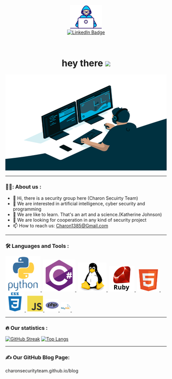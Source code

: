 <div id="header" align="center">
  <img src="profile/Developer.gif" width="100"/>
</div>
<div id="badges" align="center">
  <a href="https://www.linkedin.com/in/amirhossein-ghanmi/">
    <img src="https://img.shields.io/badge/LinkedIn-blue?style=for-the-badge&logo=linkedin&logoColor=white" alt="LinkedIn Badge"/>
  </a>
</div>
<p align="center"><img src="https://komarev.com/ghpvc/?username=charon1385&style=flat-square&color=blue" alt=""/></p>

<h1 align="center">
  hey there
  <img src="https://media.giphy.com/media/hvRJCLFzcasrR4ia7z/giphy.gif" width="30px"/>
</h1>

<div align="center">
  <img src="profile/about.gif" width="600" height="300"/>
</div>

---

### 👨‍💻: About us :


- 👋 Hi, there is a security group here (Charon Secuirty Team)
- 👀 We are interested in artificial intelligence, cyber security and programming
- 🌱 We are like to learn. That's an art and a science.(Katherine Johnson)
- 💞️ We are looking for cooperation in any kind of security project
- 📫 How to reach us: Charon1385@Gmail.com 

---

### :hammer_and_wrench: Languages and Tools :
<div>
  <a href="https://www.python.org"><img src="https://github.com/devicons/devicon/blob/master/icons/python/python-original-wordmark.svg" title="Python" alt="Python" width="110" height="110"/>&nbsp;</a>
  <a href="https://learn.microsoft.com/en-us/dotnet/csharp/"><img src="https://github.com/devicons/devicon/blob/master/icons/csharp/csharp-original.svg" title="Python" alt="Python" width="100" height="100"/>&nbsp;</a>
  <a href="https://en.wikipedia.org/wiki/Linux"><img src="https://github.com/devicons/devicon/blob/master/icons/linux/linux-original.svg" title="Linux" alt="Linux" width="90" height="90"/>&nbsp;</a>
  <a href="https://www.ruby-lang.org/en/"><img src="https://github.com/devicons/devicon/blob/master/icons/ruby/ruby-original-wordmark.svg" title="Ruby" alt="Ruby" width="80" height="80"/>&nbsp;</a>
  <a href="https://en.wikipedia.org/wiki/HTML5"><img src="https://github.com/devicons/devicon/blob/master/icons/html5/html5-original.svg" title="HTML5" alt="HTML" width="70" height="70"/>&nbsp;</a>
  <a href="https://en.wikipedia.org/wiki/CSS"><img src="https://github.com/devicons/devicon/blob/master/icons/css3/css3-plain-wordmark.svg"  title="CSS3" alt="CSS" width="60" height="60"/>&nbsp;</a>
  <a href="https://nodejs.org/en"><img src="https://github.com/devicons/devicon/blob/master/icons/javascript/javascript-original.svg" title="JavaScript" alt="JavaScript" width="50" height="50"/>&nbsp;</a>
  <a href="https://www.php.net/"><img src="https://github.com/devicons/devicon/blob/master/icons/php/php-original.svg" title="PHP" alt="PHP" width="40" height="40"/>&nbsp;</a>
  <a href="https://www.mysql.com/"><img src="https://github.com/devicons/devicon/blob/master/icons/mysql/mysql-original-wordmark.svg" title="MySQL"  alt="MySQL" width="30" height="30"/>&nbsp;</a>
</div>

---

### :fire: Our statistics :
[![GitHub Streak](http://github-readme-streak-stats.herokuapp.com?user=charonsecurityteam&theme=dark&background=000000)](https://git.io/streak-stats)
[![Top Langs](https://github-readme-stats.vercel.app/api/top-langs/?username=charonsecurityteam&layout=compact&theme=vision-friendly-dark)](https://github.com/anuraghazra/github-readme-stats)

---

### :writing_hand: Our GitHub Blog Page:
charonsecurityteam.github.io/blog
